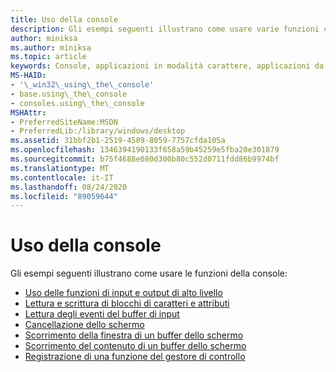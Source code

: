 ```yaml
---
title: Uso della console
description: Gli esempi seguenti illustrano come usare varie funzioni console.
author: miniksa
ms.author: miniksa
ms.topic: article
keywords: Console, applicazioni in modalità carattere, applicazioni da riga di comando, applicazioni Terminal, API console
MS-HAID:
- '\_win32\_using\_the\_console'
- base.using\_the\_console
- consoles.using\_the\_console
MSHAttr:
- PreferredSiteName:MSDN
- PreferredLib:/library/windows/desktop
ms.assetid: 31bbf2b1-2519-4589-8059-7757cfda105a
ms.openlocfilehash: 1346394190133f658a59b45259e5fba20e301879
ms.sourcegitcommit: b75f4688e080d300b80c552d0711fdd86b9974bf
ms.translationtype: MT
ms.contentlocale: it-IT
ms.lasthandoff: 08/24/2020
ms.locfileid: "89059644"
---
```

# <a name="using-the-console"></a>Uso della console


Gli esempi seguenti illustrano come usare le funzioni della console:

- [Uso delle funzioni di input e output di alto livello](using-the-high-level-input-and-output-functions.md)
- [Lettura e scrittura di blocchi di caratteri e attributi](reading-and-writing-blocks-of-characters-and-attributes.md)
- [Lettura degli eventi del buffer di input](reading-input-buffer-events.md)
- [Cancellazione dello schermo](clearing-the-screen.md)
- [Scorrimento della finestra di un buffer dello schermo](scrolling-a-screen-buffer-s-window.md)
- [Scorrimento del contenuto di un buffer dello schermo](scrolling-a-screen-buffer-s-contents.md)
- [Registrazione di una funzione del gestore di controllo](registering-a-control-handler-function.md)

 

 




